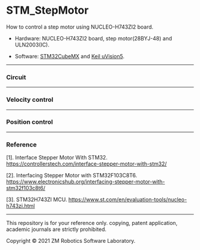 # STM_StepMotor
How to control a step motor using NUCLEO-H743ZI2 board.

- Hardware:  NUCLEO-H743ZI2 board, step motor(28BYJ-48) and ULN2003(IC).

- Software: [STM32CubeMX](https://www.st.com/en/development-tools/stm32cubemx.html) and [Keil uVision5](https://www2.keil.com/mdk5/uvision/).

------

### Circuit

------

### Velocity control

------

### Position control

------

### Reference

[1]. Interface Stepper Motor With STM32. https://controllerstech.com/interface-stepper-motor-with-stm32/

[2]. Interfacing Stepper Motor with STM32F103C8T6. https://www.electronicshub.org/interfacing-stepper-motor-with-stm32f103c8t6/

[3]. STM32H743ZI MCU. https://www.st.com/en/evaluation-tools/nucleo-h743zi.html

------

This repository is for your reference only. copying, patent application, academic journals are strictly prohibited.

Copyright © 2021 ZM Robotics Software Laboratory.
